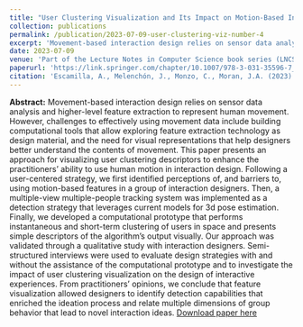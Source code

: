 ```yaml
---
title: "User Clustering Visualization and Its Impact on Motion-Based Interaction Design"
collection: publications
permalink: /publication/2023-07-09-user-clustering-viz-number-4
excerpt: 'Movement-based interaction design relies on sensor data analysis and higher-level feature extraction to represent human movement. However, challenges to effectively using movement data include building computational tools that allow exploring feature extraction technology as design material, and the need for visual representations that help designers better understand the contents of movement. This paper presents an approach for visualizing user clustering descriptors to enhance the practitioners’ ability to use human motion in interaction design.'  [Read more](https://antonioescamilla.github.io/publication/2023-07-09-user-clustering-viz-number-4)'
date: 2023-07-09
venue: 'Part of the Lecture Notes in Computer Science book series (LNCS,volume 14011)'
paperurl: 'https://link.springer.com/chapter/10.1007/978-3-031-35596-7_4'
citation: 'Escamilla, A., Melenchón, J., Monzo, C., Moran, J.A. (2023). User Clustering Visualization and Its Impact on Motion-Based Interaction Design. In: Kurosu, M., Hashizume, A. (eds) Human-Computer Interaction. HCII 2023. Lecture Notes in Computer Science, vol 14011. Springer, Cham. https://doi.org/10.1007/978-3-031-35596-7_4'
---
```


**Abstract:**
Movement-based interaction design relies on sensor data analysis and higher-level feature extraction to represent human movement. However, challenges to effectively using movement data include building computational tools that allow exploring feature extraction technology as design material, and the need for visual representations that help designers better understand the contents of movement. This paper presents an approach for visualizing user clustering descriptors to enhance the practitioners’ ability to use human motion in interaction design. Following a user-centered strategy, we first identified perceptions of, and barriers to, using motion-based features in a group of interaction designers. Then, a multiple-view multiple-people tracking system was implemented as a detection strategy that leverages current models for 3d pose estimation. Finally, we developed a computational prototype that performs instantaneous and short-term clustering of users in space and presents simple descriptors of the algorithm’s output visually. Our approach was validated through a qualitative study with interaction designers. Semi-structured interviews were used to evaluate design strategies with and without the assistance of the computational prototype and to investigate the impact of user clustering visualization on the design of interactive experiences. From practitioners’ opinions, we conclude that feature visualization allowed designers to identify detection capabilities that enriched the ideation process and relate multiple dimensions of group behavior that lead to novel interaction ideas.
[Download paper here](http://antonioescamilla.github.io/files/E_Cano_etal_2021_TISMIR_sesquialtera-extended.pdf)
